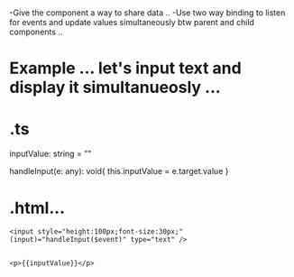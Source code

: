 #  
-Give the component a way to share data .. 
-Use two way binding to listen for events and update values simultaneously btw parent and child components .. 

# Example ... let's input text and display it simultanueosly ... 

#    .ts 

 inputValue: string = ""
  
  handleInput(e: any): void{
    this.inputValue = e.target.value
  }

#    .html... 

    <input style="height:100px;font-size:30px;" (input)="handleInput($event)" type="text" />


    <p>{{inputValue}}</p>

























